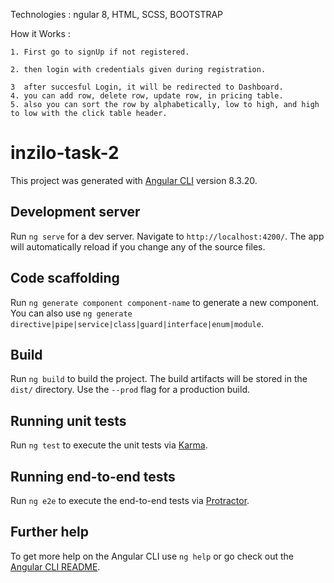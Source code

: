 Technologies : ngular 8, HTML, SCSS, BOOTSTRAP

How it Works :

	1. First go to signUp if not registered.
  
	2. then login with credentials given during registration.  
  
	3  after succesful Login, it will be redirected to Dashboard.                                                                                                                                                                                                                   4. you can add row, delete row, update row, in pricing table.                                                                                                                                                                                                                   5. also you can sort the row by alphabetically, low to high, and high to low with the click table header.
  

  

  
# inzilo-task-2

This project was generated with [Angular CLI](https://github.com/angular/angular-cli) version 8.3.20.

## Development server

Run `ng serve` for a dev server. Navigate to `http://localhost:4200/`. The app will automatically reload if you change any of the source files.

## Code scaffolding

Run `ng generate component component-name` to generate a new component. You can also use `ng generate directive|pipe|service|class|guard|interface|enum|module`.

## Build

Run `ng build` to build the project. The build artifacts will be stored in the `dist/` directory. Use the `--prod` flag for a production build.

## Running unit tests

Run `ng test` to execute the unit tests via [Karma](https://karma-runner.github.io).

## Running end-to-end tests

Run `ng e2e` to execute the end-to-end tests via [Protractor](http://www.protractortest.org/).

## Further help

To get more help on the Angular CLI use `ng help` or go check out the [Angular CLI README](https://github.com/angular/angular-cli/blob/master/README.md).
